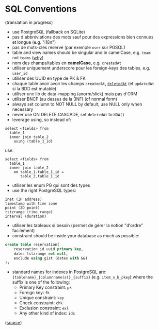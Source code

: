 # SQL Conventions

(translation in progress)

* use PostgreSQL (fallback on SQLite)
* pas d'abbréviations des mots sauf pour des expressions bien connues et longue (e.g. "i18n")
* pas de mots-clés réservé (par exemple `user` sur PGSQL)
* table and view names should be singular and in camelCase, e.g. `team` not `teams` ([why](https://launchbylunch.com/posts/2014/Feb/16/sql-naming-conventions/#singular-relations))
* nom des champs/tables en **camelCase**, e.g. `createdAt`
* utiliser uniquement underscore pour les foreign-keys des tables, e.g. `user_id`
* utiliser des UUID en type de  PK & FK
* chaque table avoir avoir les champs `createdAt`, [`deletedAt`](http://stackoverflow.com/questions/8289100/create-unique-constraint-with-null-columns/8289253#8289253) (et `updatedAt` si la BDD est mutable)
* utiliser une lib de data-mapping (anorm/slick) mais pas d'ORM
* utiliser BNCF (au dessus de la 3NF) (cf normal form)
* always set column to NOT NULL by default, use NULL only when necessary
* never use ON DELETE CASCADE, set `deletedAt` to `NOW()`
* leverage using, so instead of:

```
select <fields> from
  table_1
  inner join table_2
    using (table_1_id)
```

use:

```
select <fields> from
  table_1
  inner join table_2
    on table_1.table_1_id =
       table_2.table_1_id
```

* utiliser les enum PG qui sont des types
* use the right PostgreSQL types:

```
inet (IP address)
timestamp with time zone
point (2D point)
tstzrange (time range)
interval (duration)
```

* utiliser les tableaux si besoin (permet de gérer la notion "d'ordre" facilement)
* constraint should be inside your database as much as possible:

```sql
create table reservation(
    reservation_id uuid primary key,
    dates tstzrange not null,
    exclude using gist (dates with &&)
);
```

* standard names for indexes in PostgreSQL are: `{tablename}_{columnname(s)}_{suffix}` (e.g. `item_a_b_pkey`) where the suffix is one of the following:
  * Primary Key constraint: `pk`
  * Foreign key: `fk`
  * Unique constraint: `key`
  * Check constraint: `chk`
  * Exclusion constraint: `exl`
  * Any other kind of index: `idx`

([source](http://stackoverflow.com/questions/4107915/postgresql-default-constraint-names/4108266#4108266))
